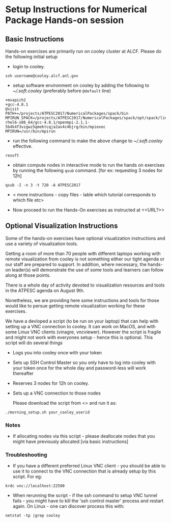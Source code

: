 
# Setup Instructions for Numerical Package Hands-on session

## Basic Instructions

Hands-on exercises are primarily run on cooley cluster at ALCF. Please do the following initial setup

 - login to cooley.
```
ssh username@cooley.alcf.anl.gov
```
 - setup software environment on cooley by adding the following to  _~/.soft.cooley_ (preferably before `@default` line)
```
+mvapich2
+gcc-4.8.1
@visit
PATH+=/projects/ATPESC2017/NumericalPackages/spack/bin
MPIRUN_SPACK=/projects/ATPESC2017/NumericalPackages/spack/opt/spack/linux-rhel6-x86_64/gcc-4.8.1/openmpi-2.1.1-5b4k4f3vzgwz5qmektcqja2av4c4bjrg/bin/mpiexec
MPIRUN=/usr/bin/mpirun
```
  - run the following command to make the above change to _~/.soft.cooley_ effective.
```
resoft
```
  - obtain compute nodes in interactive mode to run the hands on exercises by running the following `qsub` command. [for ex: requesting 3 nodes for 12h]
```
qsub -I -n 3 -t 720 -A ATPESC2017
```
   - < more instructions - copy files - lable which tutorial corresponds to which file etc>     

   - Now proceed to run the Hands-On exercises as instructed at <<URL?>>


## Optional Visualization Instructions

Some of the hands-on exercises have optional visualization instructions
and use a variety of visualization tools.

Getting a room of more than 70 people with different laptops working with
remote visualization from cooley is not something either our tight agenda or
our staff are prepared to support. In addition, where necessary, the hands-on
leader(s) will demonstrate the use of some tools and learners can follow 
along at those points.

There is a whole day of activity devoted to visualization resources and
tools in the ATPESC agenda on August 9th.

Nonetheless, we are providing here some instructions and tools for those
would like to persue getting remote visualization working for these
exercises.

We have a devloped a script (to be run on your laptop) that can help with setting up a VNC connection to cooley. It can work on MacOS, and with some Linux VNC clients (vinagre, vncviewer). However the script is fragile and might not work with everyones setup - hence this is optional. This script will do several things

 - Logs you into cooley once with your token
 - Sets up SSH Control Master so you only have to log into cooley with your token once for the whole day and password-less will work thereafter
 - Reserves 3 nodes for 12h on cooley.
 - Sets up a VNC connection to those nodes

   Please download the script from <<URL>> and run it as:
```
./morning_setup.sh your_cooley_userid
```

### Notes
  - If allocating nodes via this script - please deallocate nodes that you might have previously allocated [via basic instructions]

### Troubleshooting
  - If you have a different preferred Linux VNC client - you should be able to use it to connect to the VNC connection that is already setup by this script. For eg:
```
krdc vnc://localhost:22590
```
  - When rerunning the script - if the ssh command to setup VNC tunnel fails - you might have to kill the 'ssh control master' process and restart again. On Linux - one can discover process this with:
```
netstat -tp |grep cooley
```

